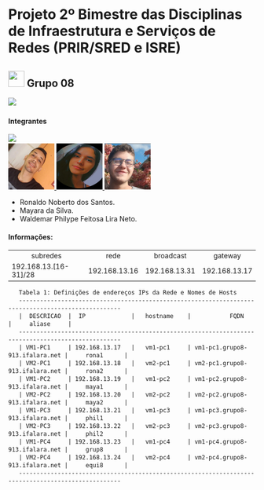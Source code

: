 # Projeto 2º Bimestre das Disciplinas de Infraestrutura e Serviços de Redes (PRIR/SRED e ISRE)
## <img src = "https://user-images.githubusercontent.com/63050133/156777293-72a6e681-2582-4a9d-ad92-09d1181d47c7.gif" width = 33px height = 33px> Grupo 08
 

<img src="https://ronaldo913.github.io/ImagensPMovel/colaboradores.html">

#### Integrantes

<a href="https://ronaldo913.github.io/ImagensPMovel/colaboradores.html" target="_blank">
    <img src="https://opencollective.com/Docusaurus/backers.svg?width=890">
</a>

<div>
        <a href="" >
            <img src="./Integrantes/ronaldo.jpeg" x="5" y="5" width="94" height="94" >
        </a>
        <a href="">
            <img src="./Integrantes/mayara.jpeg" x="5" y="5" width="94" height="94" >
        </a>
        <a href="">
            <img id="dimg" src="./Integrantes/waldemar.jpeg" x="5" y="5" width="94" height="94" border="border-radius: 65"></a>
</div>

- Ronaldo Noberto dos Santos.
- Mayara da Silva.
- Waldemar Philype Feitosa Lira Neto.

#### Informações:

<table align="center">
    <tr>
        <td align="center">subredes</td>
        <td align="center">rede</td>
        <td align="center">broadcast</td>
        <td align="center">gateway</td>
    </tr>
    <tr>
        <td>192.168.13.[16-31]/28</td>
        <td>192.168.13.16</td>
        <td>192.168.13.31</td>
        <td>192.168.13.17</td>
    </tr>
</table>

```
   Tabela 1: Definições de endereços IPs da Rede e Nomes de Hosts
   ---------------------------------------------------------------------------------------------------
   |  DESCRICAO  |  IP             |   hostname    |           FQDN                 |     aliase     |
   ---------------------------------------------------------------------------------------------------
   | VM1-PC1     | 192.168.13.17   |   vm1-pc1     | vm1-pc1.grupo8-913.ifalara.net |     rona1      |
   | VM2-PC1     | 192.168.13.18   |   vm2-pc1     | vm2-pc1.grupo8-913.ifalara.net |     rona2      |
   | VM1-PC2     | 192.168.13.19   |   vm1-pc2     | vm1-pc2.grupo8-913.ifalara.net |     maya1      |
   | VM2-PC2     | 192.168.13.20   |   vm2-pc2     | vm2-pc2.grupo8-913.ifalara.net |     maya2      |
   | VM1-PC3     | 192.168.13.21   |   vm1-pc3     | vm1-pc3.grupo8-913.ifalara.net |     phil1      |
   | VM2-PC3     | 192.168.13.22   |   vm2-pc3     | vm2-pc3.grupo8-913.ifalara.net |     phil2      |
   | VM1-PC4     | 192.168.13.23   |   vm1-pc4     | vm1-pc4.grupo8-913.ifalara.net |     grup8      |
   | VM2-PC4     | 192.168.13.24   |   vm2-pc4     | vm2-pc4.grupo8-913.ifalara.net |     equi8      |
   ---------------------------------------------------------------------------------------------------
```
